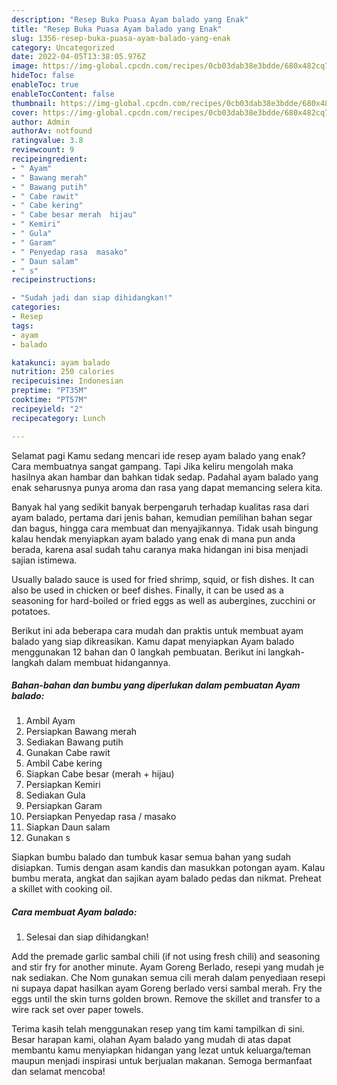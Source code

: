 ```yaml
---
description: "Resep Buka Puasa Ayam balado yang Enak"
title: "Resep Buka Puasa Ayam balado yang Enak"
slug: 1356-resep-buka-puasa-ayam-balado-yang-enak
category: Uncategorized
date: 2022-04-05T13:38:05.976Z
image: https://img-global.cpcdn.com/recipes/0cb03dab38e3bdde/680x482cq70/ayam-balado-foto-resep-utama.jpg
hideToc: false
enableToc: true
enableTocContent: false
thumbnail: https://img-global.cpcdn.com/recipes/0cb03dab38e3bdde/680x482cq70/ayam-balado-foto-resep-utama.jpg
cover: https://img-global.cpcdn.com/recipes/0cb03dab38e3bdde/680x482cq70/ayam-balado-foto-resep-utama.jpg
author: Admin
authorAv: notfound
ratingvalue: 3.8
reviewcount: 9
recipeingredient:
- " Ayam"
- " Bawang merah"
- " Bawang putih"
- " Cabe rawit"
- " Cabe kering"
- " Cabe besar merah  hijau"
- " Kemiri"
- " Gula"
- " Garam"
- " Penyedap rasa  masako"
- " Daun salam"
- " s"
recipeinstructions:

- "Sudah jadi dan siap dihidangkan!"
categories:
- Resep
tags:
- ayam
- balado

katakunci: ayam balado 
nutrition: 250 calories
recipecuisine: Indonesian
preptime: "PT35M"
cooktime: "PT57M"
recipeyield: "2"
recipecategory: Lunch

---
```



Selamat pagi Kamu sedang mencari ide resep ayam balado yang enak? Cara membuatnya sangat gampang. Tapi Jika keliru mengolah maka hasilnya akan hambar dan bahkan tidak sedap. Padahal ayam balado yang enak seharusnya punya aroma dan rasa yang dapat memancing selera kita.


Banyak hal yang sedikit banyak berpengaruh terhadap kualitas rasa dari ayam balado, pertama dari jenis bahan, kemudian pemilihan bahan segar dan bagus, hingga cara membuat dan menyajikannya. Tidak usah bingung kalau hendak menyiapkan ayam balado yang enak di mana pun anda berada, karena asal sudah tahu caranya maka hidangan ini bisa menjadi sajian istimewa.

Usually balado sauce is used for fried shrimp, squid, or fish dishes. It can also be used in chicken or beef dishes. Finally, it can be used as a seasoning for hard-boiled or fried eggs as well as aubergines, zucchini or potatoes.


Berikut ini ada beberapa cara mudah dan praktis untuk membuat ayam balado yang siap dikreasikan. Kamu dapat menyiapkan Ayam balado menggunakan 12 bahan dan 0 langkah pembuatan. Berikut ini langkah-langkah dalam membuat hidangannya.

<!--inarticleads1-->

##### Bahan-bahan dan bumbu yang diperlukan dalam pembuatan Ayam balado:

1. Ambil  Ayam
1. Persiapkan  Bawang merah
1. Sediakan  Bawang putih
1. Gunakan  Cabe rawit
1. Ambil  Cabe kering
1. Siapkan  Cabe besar (merah + hijau)
1. Persiapkan  Kemiri
1. Sediakan  Gula
1. Persiapkan  Garam
1. Persiapkan  Penyedap rasa / masako
1. Siapkan  Daun salam
1. Gunakan  s


Siapkan bumbu balado dan tumbuk kasar semua bahan yang sudah disiapkan. Tumis dengan asam kandis dan masukkan potongan ayam. Kalau bumbu merata, angkat dan sajikan ayam balado pedas dan nikmat. Preheat a skillet with cooking oil. 

<!--inarticleads2-->

##### Cara membuat Ayam balado:


1. Selesai dan siap dihidangkan!

Add the premade garlic sambal chili (if not using fresh chili) and seasoning and stir fry for another minute. Ayam Goreng Berlado, resepi yang mudah je nak sediakan. Che Nom gunakan semua cili merah dalam penyediaan resepi ni supaya dapat hasilkan ayam Goreng berlado versi sambal merah. Fry the eggs until the skin turns golden brown. Remove the skillet and transfer to a wire rack set over paper towels. 

Terima kasih telah menggunakan resep yang tim kami tampilkan di sini. Besar harapan kami, olahan Ayam balado yang mudah di atas dapat membantu kamu menyiapkan hidangan yang lezat untuk keluarga/teman maupun menjadi inspirasi untuk berjualan makanan. Semoga bermanfaat dan selamat mencoba!
